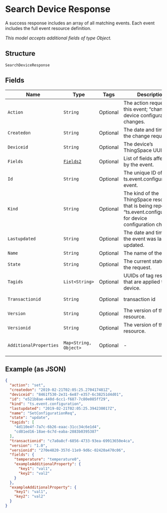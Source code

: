 
# Search Device Response

A success response includes an array of all matching events. Each event includes the full event resource definition.

*This model accepts additional fields of type Object.*

## Structure

`SearchDeviceResponse`

## Fields

| Name | Type | Tags | Description | Getter | Setter |
|  --- | --- | --- | --- | --- | --- |
| `Action` | `String` | Optional | The action requested in this event; “change” for device configuration changes. | String getAction() | setAction(String action) |
| `Createdon` | `String` | Optional | The date and time of the change request. | String getCreatedon() | setCreatedon(String createdon) |
| `Deviceid` | `String` | Optional | The device’s ThingSpace UUID. | String getDeviceid() | setDeviceid(String deviceid) |
| `Fields` | [`Fields2`](../../doc/models/fields-2.md) | Optional | List of fields affected by the event. | Fields2 getFields() | setFields(Fields2 fields) |
| `Id` | `String` | Optional | The unique ID of this ts.event.configuration event. | String getId() | setId(String id) |
| `Kind` | `String` | Optional | The kind of the ThingSpace resource that is being reported; “ts.event.configuration” for device configuration changes. | String getKind() | setKind(String kind) |
| `Lastupdated` | `String` | Optional | The date and time that the event was last updated. | String getLastupdated() | setLastupdated(String lastupdated) |
| `Name` | `String` | Optional | The name of the event | String getName() | setName(String name) |
| `State` | `String` | Optional | The current status of the request. | String getState() | setState(String state) |
| `Tagids` | `List<String>` | Optional | UUIDs of tag resources that are applied to this device. | List<String> getTagids() | setTagids(List<String> tagids) |
| `Transactionid` | `String` | Optional | transaction id | String getTransactionid() | setTransactionid(String transactionid) |
| `Version` | `String` | Optional | The version of the resource. | String getVersion() | setVersion(String version) |
| `Versionid` | `String` | Optional | The version of the resource. | String getVersionid() | setVersionid(String versionid) |
| `AdditionalProperties` | `Map<String, Object>` | Optional | - | Object getAdditionalProperty(String key) | additionalProperty(String key, Object value) |

## Example (as JSON)

```json
{
  "action": "set",
  "createdon": "2019-02-21T02:05:25.270417481Z",
  "deviceid": "8461f530-2e31-6e87-e357-6c38251d4d01",
  "id": "e521b8ae-440d-6cc1-f687-7c80e085ff29",
  "kind": "ts.event.configuration",
  "lastupdated": "2019-02-21T02:05:25.394230017Z",
  "name": "SetConfigurationReq",
  "state": "update",
  "tagids": [
    "4d110e4f-7a7c-6b26-eaac-31cc34c6e1d4",
    "cd81ed16-18ae-6c7d-eaba-2883b0395387"
  ],
  "transactionid": "c7a0a8cf-6856-4733-93ea-69913650e4ca",
  "version": "1.0",
  "versionid": "270e4820-357d-11e9-9d6c-02420a470c06",
  "fields": {
    "temperature": "temperature0",
    "exampleAdditionalProperty": {
      "key1": "val1",
      "key2": "val2"
    }
  },
  "exampleAdditionalProperty": {
    "key1": "val1",
    "key2": "val2"
  }
}
```

